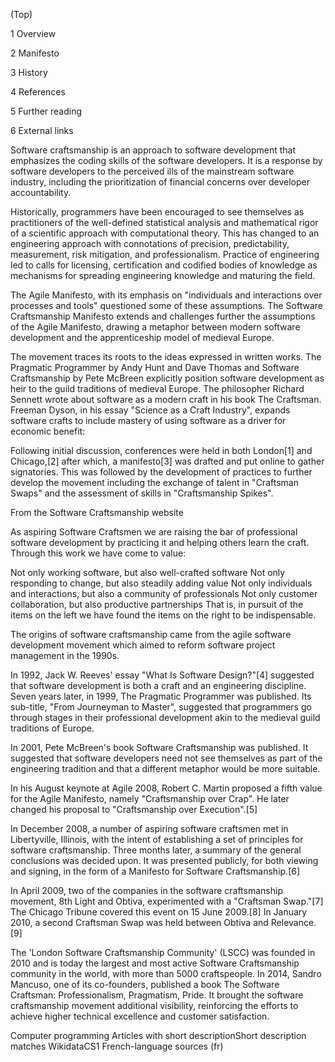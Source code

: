 


(Top)





1
Overview








2
Manifesto








3
History








4
References








5
Further reading








6
External links


















Software craftsmanship is an approach to software development that emphasizes the coding skills of the software developers. It is a response by software developers to the perceived ills of the mainstream software industry, including the prioritization of financial concerns over developer accountability.

Historically, programmers have been encouraged to see themselves as practitioners of the well-defined statistical analysis and mathematical rigor of a scientific approach with computational theory. This has changed to an engineering approach with connotations of precision, predictability, measurement, risk mitigation, and professionalism. Practice of engineering led to calls for licensing, certification and codified bodies of knowledge as mechanisms for spreading engineering knowledge and maturing the field.

The Agile Manifesto, with its emphasis on "individuals and interactions over processes and tools" questioned some of these assumptions. The Software Craftsmanship Manifesto extends and challenges further the assumptions of the Agile Manifesto, drawing a metaphor between modern software development and the apprenticeship model of medieval Europe.

The movement traces its roots to the ideas expressed in written works. The Pragmatic Programmer by Andy Hunt and Dave Thomas and Software Craftsmanship by Pete McBreen explicitly position software development as heir to the guild traditions of medieval Europe. The philosopher Richard Sennett wrote about software as a modern craft in his book The Craftsman. Freeman Dyson, in his essay "Science as a Craft Industry", expands software crafts to include mastery of using software as a driver for economic benefit:

Following initial discussion, conferences were held in both London[1] and Chicago,[2] after which, a manifesto[3] was drafted and put online to gather signatories. This was followed by the development of practices to further develop the movement including the exchange of talent in "Craftsman Swaps" and the assessment of skills in "Craftsmanship Spikes".

From the Software Craftsmanship website

As aspiring Software Craftsmen we are raising the bar of professional software development by practicing it and helping others learn the craft. Through this work we have come to value:

Not only working software, but also well-crafted software
Not only responding to change, but also steadily adding value
Not only individuals and interactions, but also a community of professionals
Not only customer collaboration, but also productive partnerships
That is, in pursuit of the items on the left we have found the items on the right to be indispensable.

The origins of software craftsmanship came from the agile software development movement which aimed to reform software project management in the 1990s.

In 1992, Jack W. Reeves' essay "What Is Software Design?"[4] suggested that software development is both a craft and an engineering discipline. Seven years later, in 1999, The Pragmatic Programmer was published. Its sub-title, "From Journeyman to Master", suggested that programmers go through stages in their professional development akin to the medieval guild traditions of Europe.

In 2001, Pete McBreen's book Software Craftsmanship was published. It suggested that software developers need not see themselves as part of the engineering tradition and that a different metaphor would be more suitable.

In his August keynote at Agile 2008, Robert C. Martin proposed a fifth value for the Agile Manifesto, namely "Craftsmanship over Crap". He later changed his proposal to "Craftsmanship over Execution".[5]

In December 2008, a number of aspiring software craftsmen met in Libertyville, Illinois, with the intent of establishing a set of principles for software craftsmanship. Three months later, a summary of the general conclusions was decided upon. It was presented publicly, for both viewing and signing, in the form of a Manifesto for Software Craftsmanship.[6]

In April 2009, two of the companies in the software craftsmanship movement, 8th Light and Obtiva, experimented with a "Craftsman Swap."[7] The Chicago Tribune covered this event on 15 June 2009.[8] In January 2010, a second Craftsman Swap was held between Obtiva and Relevance.[9]

The 'London Software Craftsmanship Community' (LSCC) was founded in 2010 and is today the largest and most active Software Craftsmanship community in the world, with more than 5000 craftspeople. In 2014, Sandro Mancuso, one of its co-founders, published a book The Software Craftsman: Professionalism, Pragmatism, Pride. It brought the software craftsmanship movement additional visibility, reinforcing the efforts to achieve higher technical excellence and customer satisfaction.

Computer programming
Articles with short descriptionShort description matches WikidataCS1 French-language sources (fr)




